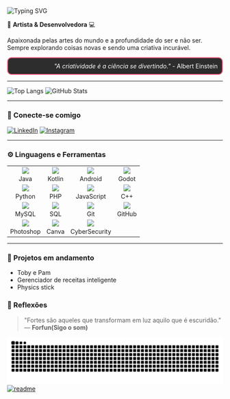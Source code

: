 ##  <span align="center">
  <img src="https://readme-typing-svg.herokuapp.com?font=Fira+Code&pause=1000&color=fecb00&width=435&lines=Ol%C3%A1%2C+eu+sou+a+Bella+ヾ(•ω•`)o;Bem-vindo+ao+meu+GitHub+✍(◔◡◔)" alt="Typing SVG" />
</span>

🎨 **Artista & Desenvolvedora** 💻

Apaixonada pelas artes do mundo e a profundidade do ser e não ser. Sempre explorando coisas novas e sendo uma criativa incurável.


<div align="right" style="border: 2px solid #f75c7e; padding: 10px; border-radius: 10px; background-color: #2d2d2d; color: #fff;">
  <i>"A criatividade é a ciência se divertindo."</i> - Albert Einstein
</div>

---


![Top Langs](https://github-readme-stats.vercel.app/api/top-langs/?username=BellaFGS&layout=compact&theme=outrun)
![GitHub Stats](https://github-readme-stats.vercel.app/api?username=BellaFGS&show_icons=true&theme=outrun)

---


### 🚀 Conecte-se comigo

[![LinkedIn](https://img.shields.io/badge/-LinkedIn-0077B5?style=for-the-badge&logo=linkedin&logoColor=white)](www.linkedin.com/in/isabella-ferreira-gomes-da-silva-355734248) 
[![Instagram](https://img.shields.io/badge/-Instagram-E4405F?style=for-the-badge&logo=instagram&logoColor=white)](https://www.instagram.com/bella_f.g.s/) 

---

### ⚙️ Linguagens e Ferramentas

<table>
  <tr>
    <td align="center"><img src="https://cdn.jsdelivr.net/gh/devicons/devicon/icons/java/java-original.svg" width="40px"/><br>Java</td>
    <td align="center"><img src="https://cdn.jsdelivr.net/gh/devicons/devicon/icons/kotlin/kotlin-original.svg" width="40px"/><br>Kotlin</td>
    <td align="center"><img src="https://cdn.jsdelivr.net/gh/devicons/devicon/icons/android/android-original.svg" width="40px"/><br>Android</td>
    <td align="center"><img src="https://cdn.jsdelivr.net/gh/devicons/devicon/icons/godot/godot-original.svg" width="40px"/><br>Godot</td>
  </tr>
  <tr>
    <td align="center"><img src="https://cdn.jsdelivr.net/gh/devicons/devicon/icons/python/python-original.svg" width="40px"/><br>Python</td>
    <td align="center"><img src="https://cdn.jsdelivr.net/gh/devicons/devicon/icons/php/php-original.svg" width="40px"/><br>PHP</td>
    <td align="center"><img src="https://cdn.jsdelivr.net/gh/devicons/devicon/icons/javascript/javascript-original.svg" width="40px"/><br>JavaScript</td>
    <td align="center"><img src="https://cdn.jsdelivr.net/gh/devicons/devicon/icons/cplusplus/cplusplus-original.svg" width="40px"/><br>C++</td>
  </tr>
  <tr>
    <td align="center"><img src="https://cdn.jsdelivr.net/gh/devicons/devicon/icons/mysql/mysql-original.svg" width="40px"/><br>MySQL</td>
    <td align="center"><img src="https://cdn.jsdelivr.net/gh/devicons/devicon/icons/sqlite/sqlite-original.svg" width="40px"/><br>SQL</td>
    <td align="center"><img src="https://cdn.jsdelivr.net/gh/devicons/devicon/icons/git/git-original.svg" width="40px"/><br>Git</td>
    <td align="center"><img src="https://cdn.jsdelivr.net/gh/devicons/devicon/icons/github/github-original.svg" width="40px"/><br>GitHub</td>
  </tr>
  <tr>
  <td align="center"><img src="https://cdn.jsdelivr.net/gh/devicons/devicon/icons/photoshop/photoshop-plain.svg" width="40px"/><br>Photoshop</td>
  <td align="center"><img src="https://img.icons8.com/color/48/000000/canva.png" width="40px"/><br>Canva</td>
  <td align="center"><img src="https://img.icons8.com/ios-filled/50/000000/cyber-security.png" width="40px"/><br>CyberSecurity</td>
</tr>

</table>


---

### 📌 Projetos em andamento

- Toby e Pam
- Gerenciador de receitas inteligente
- Physics stick

### 💬 Reflexões

> "Fortes são aqueles que transformam em luz aquilo que é escuridão." — **Forfun(Sigo o som)**

![snake gif](https://github.com/BellaFGS/BellaFGS/blob/output/github-contribution-grid-snake.svg)
[![readme](https://github-readme-stats.vercel.app/api/pin/?username=BellaFGS&repo=BellaFGS&theme=react)](https://github.com/BellaFGS/BellaFGS)





